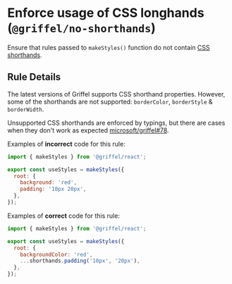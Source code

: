 # Enforce usage of CSS longhands (`@griffel/no-shorthands`)

Ensure that rules passed to `makeStyles()` function do not contain [CSS shorthands](https://developer.mozilla.org/en-US/docs/Web/CSS/Shorthand_properties).

## Rule Details

The latest versions of Griffel supports CSS shorthand properties. However, some of the shorthands are not supported: `borderColor`, `borderStyle` & `borderWidth`.

Unsupported CSS shorthands are enforced by typings, but there are cases when they don't work as expected [microsoft/griffel#78](https://github.com/microsoft/griffel/issues/78).

Examples of **incorrect** code for this rule:

```js
import { makeStyles } from '@griffel/react';

export const useStyles = makeStyles({
  root: {
    background: 'red',
    padding: '10px 20px',
  },
});
```

Examples of **correct** code for this rule:

```js
import { makeStyles } from '@griffel/react';

export const useStyles = makeStyles({
  root: {
    backgroundColor: 'red',
    ...shorthands.padding('10px', '20px'),
  },
});
```
